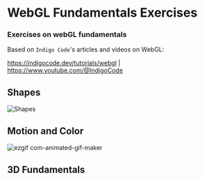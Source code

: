 # WebGL Fundamentals Exercises
### Exercises on webGL fundamentals
Based on `Indigo Code`'s articles and videos on WebGL:

https://indigocode.dev/tutorials/webgl | https://www.youtube.com/@IndigoCode

##

## Shapes

![Shapes](https://github.com/clodoN1109/webGL_fundamentals_exercises/assets/104923248/3822bdcd-895e-42b0-a144-11e967bd4398)

## Motion and Color

![ezgif com-animated-gif-maker](https://github.com/clodoN1109/webGL_fundamentals_exercises/assets/104923248/6b7f4df1-4756-4ca3-91cc-3c66bfd3e6b9)


## 3D Fundamentals



